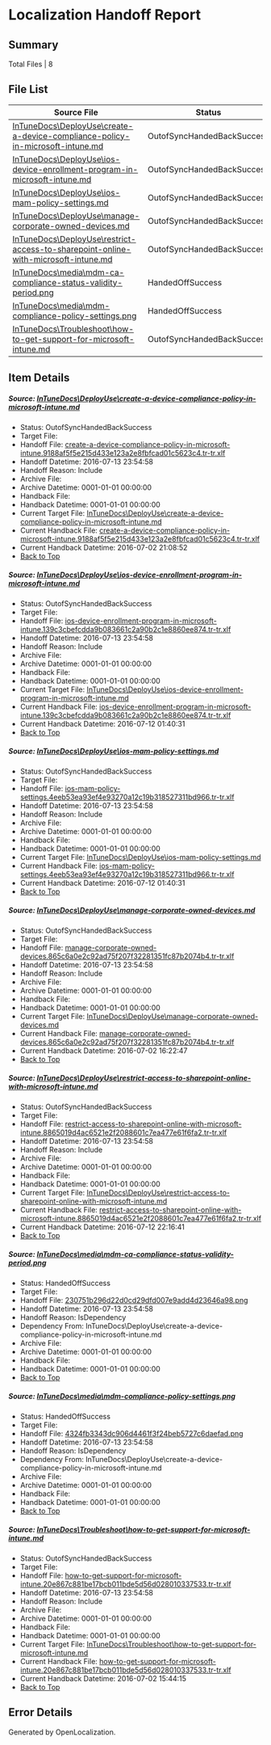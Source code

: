 # <a name='report-top'></a> Localization Handoff Report

## Summary
 Total Files | 8

## File List
 Source File | Status | Details 
 ----------- | ------ | ------- 
 [InTuneDocs\DeployUse\create-a-device-compliance-policy-in-microsoft-intune.md](https://github.com/Microsoft/IntuneDocs-pr/blob/09bf7d1343580f7688671bf94d83f40f0a3405c5/InTuneDocs/DeployUse/create-a-device-compliance-policy-in-microsoft-intune.md) | OutofSyncHandedBackSuccess | [Details](#c5c1c9d7e032a157241526b012051712e19a606626)
 [InTuneDocs\DeployUse\ios-device-enrollment-program-in-microsoft-intune.md](https://github.com/Microsoft/IntuneDocs-pr/blob/7d1e61bacb6f095d7d5d585d86cdfc686747717b/InTuneDocs/DeployUse/ios-device-enrollment-program-in-microsoft-intune.md) | OutofSyncHandedBackSuccess | [Details](#036f5e6d099d23e1679547621973fd4db723d27957)
 [InTuneDocs\DeployUse\ios-mam-policy-settings.md](https://github.com/Microsoft/IntuneDocs-pr/blob/09bf7d1343580f7688671bf94d83f40f0a3405c5/InTuneDocs/DeployUse/ios-mam-policy-settings.md) | OutofSyncHandedBackSuccess | [Details](#e0db92b6ecf7a552589ea805f6507ca59e6554b159)
 [InTuneDocs\DeployUse\manage-corporate-owned-devices.md](https://github.com/Microsoft/IntuneDocs-pr/blob/7d1e61bacb6f095d7d5d585d86cdfc686747717b/InTuneDocs/DeployUse/manage-corporate-owned-devices.md) | OutofSyncHandedBackSuccess | [Details](#d5f13a640849a1dbdd76dd2f7e6af363b78e955e66)
 [InTuneDocs\DeployUse\restrict-access-to-sharepoint-online-with-microsoft-intune.md](https://github.com/Microsoft/IntuneDocs-pr/blob/09bf7d1343580f7688671bf94d83f40f0a3405c5/InTuneDocs/DeployUse/restrict-access-to-sharepoint-online-with-microsoft-intune.md) | OutofSyncHandedBackSuccess | [Details](#ffa72a8292cff9082b61b9b584b19dde161c0431231)
 [InTuneDocs\media\mdm-ca-compliance-status-validity-period.png](https://github.com/Microsoft/IntuneDocs-pr/blob/09bf7d1343580f7688671bf94d83f40f0a3405c5/InTuneDocs/media/mdm-ca-compliance-status-validity-period.png) | HandedOffSuccess | [Details](#230751b296d22d0cd29dfd007e9add4d23646a98969)
 [InTuneDocs\media\mdm-compliance-policy-settings.png](https://github.com/Microsoft/IntuneDocs-pr/blob/09bf7d1343580f7688671bf94d83f40f0a3405c5/InTuneDocs/media/mdm-compliance-policy-settings.png) | HandedOffSuccess | [Details](#4324fb3343dc906d4461f3f24beb5727c6daefad974)
 [InTuneDocs\Troubleshoot\how-to-get-support-for-microsoft-intune.md](https://github.com/Microsoft/IntuneDocs-pr/blob/11cd0c7bcb372465f2ffe374f53dc3e75aba9f5c/InTuneDocs/Troubleshoot/how-to-get-support-for-microsoft-intune.md) | OutofSyncHandedBackSuccess | [Details](#0eed839ca9f799a923bcc820c15ef51c87347f5b1152)

## Item Details
##### <a name='c5c1c9d7e032a157241526b012051712e19a606626'></a> Source: [InTuneDocs\DeployUse\create-a-device-compliance-policy-in-microsoft-intune.md](https://github.com/Microsoft/IntuneDocs-pr/blob/09bf7d1343580f7688671bf94d83f40f0a3405c5/InTuneDocs/DeployUse/create-a-device-compliance-policy-in-microsoft-intune.md)
* Status: OutofSyncHandedBackSuccess
* Target File: 
* Handoff File: [create-a-device-compliance-policy-in-microsoft-intune.9188af5f5e215d433e123a2e8fbfcad01c5623c4.tr-tr.xlf](https://github.com/Microsoft/EM.handoff/blob/d05819cf99ba1eaad1f8a0a981a05f72ca5e1591/ol-handoff/Microsoft/IntuneDocs-pr.tr-tr/master/create-a-device-compliance-policy-in-microsoft-intune.9188af5f5e215d433e123a2e8fbfcad01c5623c4.tr-tr.xlf)
* Handoff Datetime: 2016-07-13 23:54:58
* Handoff Reason: Include
* Archive File: 
* Archive Datetime: 0001-01-01 00:00:00
* Handback File: 
* Handback Datetime: 0001-01-01 00:00:00
* Current Target File: [InTuneDocs\DeployUse\create-a-device-compliance-policy-in-microsoft-intune.md](https://github.com/Microsoft/IntuneDocs-pr.tr-tr/blob/0b1a28068fe23e871737ee87d634a16e9cae102e/InTuneDocs/DeployUse/create-a-device-compliance-policy-in-microsoft-intune.md)
* Current Handback File: [create-a-device-compliance-policy-in-microsoft-intune.9188af5f5e215d433e123a2e8fbfcad01c5623c4.tr-tr.xlf](https://github.com/Microsoft/EM.handback/blob/80c98e8a904887d7ea81d61cac648a74c29d45d4/ol-handback/Microsoft/IntuneDocs-pr.tr-tr/master/create-a-device-compliance-policy-in-microsoft-intune.9188af5f5e215d433e123a2e8fbfcad01c5623c4.tr-tr.xlf)
* Current Handback Datetime: 2016-07-02 21:08:52
* [Back to Top](#report-top)

##### <a name='036f5e6d099d23e1679547621973fd4db723d27957'></a> Source: [InTuneDocs\DeployUse\ios-device-enrollment-program-in-microsoft-intune.md](https://github.com/Microsoft/IntuneDocs-pr/blob/7d1e61bacb6f095d7d5d585d86cdfc686747717b/InTuneDocs/DeployUse/ios-device-enrollment-program-in-microsoft-intune.md)
* Status: OutofSyncHandedBackSuccess
* Target File: 
* Handoff File: [ios-device-enrollment-program-in-microsoft-intune.139c3cbefcdda9b083661c2a90b2c1e8860ee874.tr-tr.xlf](https://github.com/Microsoft/EM.handoff/blob/d05819cf99ba1eaad1f8a0a981a05f72ca5e1591/ol-handoff/Microsoft/IntuneDocs-pr.tr-tr/master/ios-device-enrollment-program-in-microsoft-intune.139c3cbefcdda9b083661c2a90b2c1e8860ee874.tr-tr.xlf)
* Handoff Datetime: 2016-07-13 23:54:58
* Handoff Reason: Include
* Archive File: 
* Archive Datetime: 0001-01-01 00:00:00
* Handback File: 
* Handback Datetime: 0001-01-01 00:00:00
* Current Target File: [InTuneDocs\DeployUse\ios-device-enrollment-program-in-microsoft-intune.md](https://github.com/Microsoft/IntuneDocs-pr.tr-tr/blob/4dcd0a9fff473ae1f20055ce7fdb6a8b623fe083/InTuneDocs/DeployUse/ios-device-enrollment-program-in-microsoft-intune.md)
* Current Handback File: [ios-device-enrollment-program-in-microsoft-intune.139c3cbefcdda9b083661c2a90b2c1e8860ee874.tr-tr.xlf](https://github.com/Microsoft/EM.handback/blob/b1c757389e01d29979f9ab522a241a3ec2ea92d2/ol-handback/Microsoft/IntuneDocs-pr.tr-tr/master/ios-device-enrollment-program-in-microsoft-intune.139c3cbefcdda9b083661c2a90b2c1e8860ee874.tr-tr.xlf)
* Current Handback Datetime: 2016-07-12 01:40:31
* [Back to Top](#report-top)

##### <a name='e0db92b6ecf7a552589ea805f6507ca59e6554b159'></a> Source: [InTuneDocs\DeployUse\ios-mam-policy-settings.md](https://github.com/Microsoft/IntuneDocs-pr/blob/09bf7d1343580f7688671bf94d83f40f0a3405c5/InTuneDocs/DeployUse/ios-mam-policy-settings.md)
* Status: OutofSyncHandedBackSuccess
* Target File: 
* Handoff File: [ios-mam-policy-settings.4eeb53ea93ef4e93270a12c19b318527311bd966.tr-tr.xlf](https://github.com/Microsoft/EM.handoff/blob/d05819cf99ba1eaad1f8a0a981a05f72ca5e1591/ol-handoff/Microsoft/IntuneDocs-pr.tr-tr/master/ios-mam-policy-settings.4eeb53ea93ef4e93270a12c19b318527311bd966.tr-tr.xlf)
* Handoff Datetime: 2016-07-13 23:54:58
* Handoff Reason: Include
* Archive File: 
* Archive Datetime: 0001-01-01 00:00:00
* Handback File: 
* Handback Datetime: 0001-01-01 00:00:00
* Current Target File: [InTuneDocs\DeployUse\ios-mam-policy-settings.md](https://github.com/Microsoft/IntuneDocs-pr.tr-tr/blob/4dcd0a9fff473ae1f20055ce7fdb6a8b623fe083/InTuneDocs/DeployUse/ios-mam-policy-settings.md)
* Current Handback File: [ios-mam-policy-settings.4eeb53ea93ef4e93270a12c19b318527311bd966.tr-tr.xlf](https://github.com/Microsoft/EM.handback/blob/b1c757389e01d29979f9ab522a241a3ec2ea92d2/ol-handback/Microsoft/IntuneDocs-pr.tr-tr/master/ios-mam-policy-settings.4eeb53ea93ef4e93270a12c19b318527311bd966.tr-tr.xlf)
* Current Handback Datetime: 2016-07-12 01:40:31
* [Back to Top](#report-top)

##### <a name='d5f13a640849a1dbdd76dd2f7e6af363b78e955e66'></a> Source: [InTuneDocs\DeployUse\manage-corporate-owned-devices.md](https://github.com/Microsoft/IntuneDocs-pr/blob/7d1e61bacb6f095d7d5d585d86cdfc686747717b/InTuneDocs/DeployUse/manage-corporate-owned-devices.md)
* Status: OutofSyncHandedBackSuccess
* Target File: 
* Handoff File: [manage-corporate-owned-devices.865c6a0e2c92ad75f207f32281351fc87b2074b4.tr-tr.xlf](https://github.com/Microsoft/EM.handoff/blob/d05819cf99ba1eaad1f8a0a981a05f72ca5e1591/ol-handoff/Microsoft/IntuneDocs-pr.tr-tr/master/manage-corporate-owned-devices.865c6a0e2c92ad75f207f32281351fc87b2074b4.tr-tr.xlf)
* Handoff Datetime: 2016-07-13 23:54:58
* Handoff Reason: Include
* Archive File: 
* Archive Datetime: 0001-01-01 00:00:00
* Handback File: 
* Handback Datetime: 0001-01-01 00:00:00
* Current Target File: [InTuneDocs\DeployUse\manage-corporate-owned-devices.md](https://github.com/Microsoft/IntuneDocs-pr.tr-tr/blob/3696944aca9403b39cf54236e7fbba91b9ac6ec4/InTuneDocs/DeployUse/manage-corporate-owned-devices.md)
* Current Handback File: [manage-corporate-owned-devices.865c6a0e2c92ad75f207f32281351fc87b2074b4.tr-tr.xlf](https://github.com/Microsoft/EM.handback/blob/8750276d14989306289541a1e80bc703ef883263/ol-handback/Microsoft/IntuneDocs-pr.tr-tr/master/manage-corporate-owned-devices.865c6a0e2c92ad75f207f32281351fc87b2074b4.tr-tr.xlf)
* Current Handback Datetime: 2016-07-02 16:22:47
* [Back to Top](#report-top)

##### <a name='ffa72a8292cff9082b61b9b584b19dde161c0431231'></a> Source: [InTuneDocs\DeployUse\restrict-access-to-sharepoint-online-with-microsoft-intune.md](https://github.com/Microsoft/IntuneDocs-pr/blob/09bf7d1343580f7688671bf94d83f40f0a3405c5/InTuneDocs/DeployUse/restrict-access-to-sharepoint-online-with-microsoft-intune.md)
* Status: OutofSyncHandedBackSuccess
* Target File: 
* Handoff File: [restrict-access-to-sharepoint-online-with-microsoft-intune.8865019d4ac6521e2f2088601c7ea477e61f6fa2.tr-tr.xlf](https://github.com/Microsoft/EM.handoff/blob/d05819cf99ba1eaad1f8a0a981a05f72ca5e1591/ol-handoff/Microsoft/IntuneDocs-pr.tr-tr/master/restrict-access-to-sharepoint-online-with-microsoft-intune.8865019d4ac6521e2f2088601c7ea477e61f6fa2.tr-tr.xlf)
* Handoff Datetime: 2016-07-13 23:54:58
* Handoff Reason: Include
* Archive File: 
* Archive Datetime: 0001-01-01 00:00:00
* Handback File: 
* Handback Datetime: 0001-01-01 00:00:00
* Current Target File: [InTuneDocs\DeployUse\restrict-access-to-sharepoint-online-with-microsoft-intune.md](https://github.com/Microsoft/IntuneDocs-pr.tr-tr/blob/8745c86ee3c75681594289caead27e3eb336b81d/InTuneDocs/DeployUse/restrict-access-to-sharepoint-online-with-microsoft-intune.md)
* Current Handback File: [restrict-access-to-sharepoint-online-with-microsoft-intune.8865019d4ac6521e2f2088601c7ea477e61f6fa2.tr-tr.xlf](https://github.com/Microsoft/EM.handback/blob/8b1351b3c18f3634a0582bc033af7cc913269ff2/ol-handback/Microsoft/IntuneDocs-pr.tr-tr/master/restrict-access-to-sharepoint-online-with-microsoft-intune.8865019d4ac6521e2f2088601c7ea477e61f6fa2.tr-tr.xlf)
* Current Handback Datetime: 2016-07-12 22:16:41
* [Back to Top](#report-top)

##### <a name='230751b296d22d0cd29dfd007e9add4d23646a98969'></a> Source: [InTuneDocs\media\mdm-ca-compliance-status-validity-period.png](https://github.com/Microsoft/IntuneDocs-pr/blob/09bf7d1343580f7688671bf94d83f40f0a3405c5/InTuneDocs/media/mdm-ca-compliance-status-validity-period.png)
* Status: HandedOffSuccess
* Target File: 
* Handoff File: [230751b296d22d0cd29dfd007e9add4d23646a98.png](https://github.com/Microsoft/EM.handoff/blob/d05819cf99ba1eaad1f8a0a981a05f72ca5e1591/ol-handoff/Microsoft/IntuneDocs-pr.tr-tr/master/230751b296d22d0cd29dfd007e9add4d23646a98.png)
* Handoff Datetime: 2016-07-13 23:54:58
* Handoff Reason: IsDependency
* Dependency From: InTuneDocs\DeployUse\create-a-device-compliance-policy-in-microsoft-intune.md
* Archive File: 
* Archive Datetime: 0001-01-01 00:00:00
* Handback File: 
* Handback Datetime: 0001-01-01 00:00:00
* [Back to Top](#report-top)

##### <a name='4324fb3343dc906d4461f3f24beb5727c6daefad974'></a> Source: [InTuneDocs\media\mdm-compliance-policy-settings.png](https://github.com/Microsoft/IntuneDocs-pr/blob/09bf7d1343580f7688671bf94d83f40f0a3405c5/InTuneDocs/media/mdm-compliance-policy-settings.png)
* Status: HandedOffSuccess
* Target File: 
* Handoff File: [4324fb3343dc906d4461f3f24beb5727c6daefad.png](https://github.com/Microsoft/EM.handoff/blob/d05819cf99ba1eaad1f8a0a981a05f72ca5e1591/ol-handoff/Microsoft/IntuneDocs-pr.tr-tr/master/4324fb3343dc906d4461f3f24beb5727c6daefad.png)
* Handoff Datetime: 2016-07-13 23:54:58
* Handoff Reason: IsDependency
* Dependency From: InTuneDocs\DeployUse\create-a-device-compliance-policy-in-microsoft-intune.md
* Archive File: 
* Archive Datetime: 0001-01-01 00:00:00
* Handback File: 
* Handback Datetime: 0001-01-01 00:00:00
* [Back to Top](#report-top)

##### <a name='0eed839ca9f799a923bcc820c15ef51c87347f5b1152'></a> Source: [InTuneDocs\Troubleshoot\how-to-get-support-for-microsoft-intune.md](https://github.com/Microsoft/IntuneDocs-pr/blob/11cd0c7bcb372465f2ffe374f53dc3e75aba9f5c/InTuneDocs/Troubleshoot/how-to-get-support-for-microsoft-intune.md)
* Status: OutofSyncHandedBackSuccess
* Target File: 
* Handoff File: [how-to-get-support-for-microsoft-intune.20e867c881be17bcb011bde5d56d028010337533.tr-tr.xlf](https://github.com/Microsoft/EM.handoff/blob/d05819cf99ba1eaad1f8a0a981a05f72ca5e1591/ol-handoff/Microsoft/IntuneDocs-pr.tr-tr/master/how-to-get-support-for-microsoft-intune.20e867c881be17bcb011bde5d56d028010337533.tr-tr.xlf)
* Handoff Datetime: 2016-07-13 23:54:58
* Handoff Reason: Include
* Archive File: 
* Archive Datetime: 0001-01-01 00:00:00
* Handback File: 
* Handback Datetime: 0001-01-01 00:00:00
* Current Target File: [InTuneDocs\Troubleshoot\how-to-get-support-for-microsoft-intune.md](https://github.com/Microsoft/IntuneDocs-pr.tr-tr/blob/2f6d35a3958c6053122a293107b64f12314ecbb2/InTuneDocs/Troubleshoot/how-to-get-support-for-microsoft-intune.md)
* Current Handback File: [how-to-get-support-for-microsoft-intune.20e867c881be17bcb011bde5d56d028010337533.tr-tr.xlf](https://github.com/Microsoft/EM.handback/blob/6c973c313e65b61e151075e2a1b447fa586592c2/ol-handback/Microsoft/IntuneDocs-pr.tr-tr/master/how-to-get-support-for-microsoft-intune.20e867c881be17bcb011bde5d56d028010337533.tr-tr.xlf)
* Current Handback Datetime: 2016-07-02 15:44:15
* [Back to Top](#report-top)


## Error Details

Generated by OpenLocalization.
